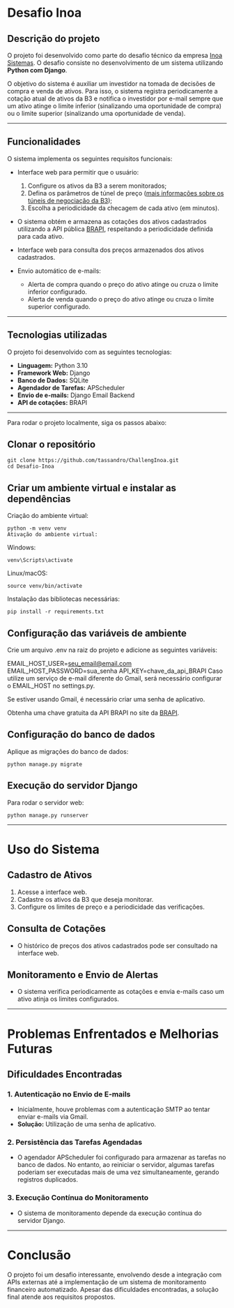 # Desafio Inoa

## Descrição do projeto

O projeto foi desenvolvido como parte do desafio técnico da empresa [Inoa Sistemas](https://www.inoa.com.br/). O desafio consiste no desenvolvimento de um sistema utilizando **Python com Django**.

O objetivo do sistema é auxiliar um investidor na tomada de decisões de compra e venda de ativos. Para isso, o sistema registra periodicamente a cotação atual de ativos da B3 e notifica o investidor por e-mail sempre que um ativo atinge o limite inferior (sinalizando uma oportunidade de compra) ou o limite superior (sinalizando uma oportunidade de venda).

---

## Funcionalidades

O sistema implementa os seguintes requisitos funcionais:

- Interface web para permitir que o usuário:
  1. Configure os ativos da B3 a serem monitorados;
  2. Defina os parâmetros de túnel de preço ([mais informações sobre os túneis de negociação da B3](https://www.b3.com.br/pt_br/solucoes/plataformas/puma-trading-system/para-participantes-e-traders/regras-e-parametros-de-negociacao/tuneis-de-negociacao));
  3. Escolha a periodicidade da checagem de cada ativo (em minutos).

- O sistema obtém e armazena as cotações dos ativos cadastrados utilizando a API pública [BRAPI](https://brapi.dev/), respeitando a periodicidade definida para cada ativo.

- Interface web para consulta dos preços armazenados dos ativos cadastrados.

- Envio automático de e-mails:
  - Alerta de compra quando o preço do ativo atinge ou cruza o limite inferior configurado.
  - Alerta de venda quando o preço do ativo atinge ou cruza o limite superior configurado.

---

## Tecnologias utilizadas

O projeto foi desenvolvido com as seguintes tecnologias:

- **Linguagem:** Python 3.10
- **Framework Web:** Django
- **Banco de Dados:** SQLite
- **Agendador de Tarefas:** APScheduler
- **Envio de e-mails:** Django Email Backend
- **API de cotações:** BRAPI

---

Para rodar o projeto localmente, siga os passos abaixo:

## Clonar o repositório

```
git clone https://github.com/tassandro/ChallengInoa.git
cd Desafio-Inoa
```


## Criar um ambiente virtual e instalar as dependências
Criação do ambiente virtual:

```
python -m venv venv
Ativação do ambiente virtual:
```

Windows:

```
venv\Scripts\activate
```

Linux/macOS:

```
source venv/bin/activate
```

Instalação das bibliotecas necessárias:

```
pip install -r requirements.txt
```

## Configuração das variáveis de ambiente
Crie um arquivo .env na raiz do projeto e adicione as seguintes variáveis:


EMAIL_HOST_USER=seu_email@email.com
EMAIL_HOST_PASSWORD=sua_senha
API_KEY=chave_da_api_BRAPI
Caso utilize um serviço de e-mail diferente do Gmail, será necessário configurar o EMAIL_HOST no settings.py.

Se estiver usando Gmail, é necessário criar uma senha de aplicativo.

Obtenha uma chave gratuita da API BRAPI no site da [BRAPI](https://brapi.dev/).

## Configuração do banco de dados

Aplique as migrações do banco de dados:

```
python manage.py migrate
```

## Execução do servidor Django
Para rodar o servidor web:

```
python manage.py runserver
```
---

# Uso do Sistema

## Cadastro de Ativos
1. Acesse a interface web.
2. Cadastre os ativos da B3 que deseja monitorar.
3. Configure os limites de preço e a periodicidade das verificações.

## Consulta de Cotações
- O histórico de preços dos ativos cadastrados pode ser consultado na interface web.

## Monitoramento e Envio de Alertas
- O sistema verifica periodicamente as cotações e envia e-mails caso um ativo atinja os limites configurados.

---

# Problemas Enfrentados e Melhorias Futuras

## Dificuldades Encontradas

### 1. **Autenticação no Envio de E-mails**
- Inicialmente, houve problemas com a autenticação SMTP ao tentar enviar e-mails via Gmail.
- **Solução:** Utilização de uma senha de aplicativo.

### 2. **Persistência das Tarefas Agendadas**
- O agendador APScheduler foi configurado para armazenar as tarefas no banco de dados. No entanto, ao reiniciar o servidor, algumas tarefas poderiam ser executadas mais de uma vez simultaneamente, gerando registros duplicados.

### 3. **Execução Contínua do Monitoramento**
- O sistema de monitoramento depende da execução contínua do servidor Django.

---

# Conclusão
O projeto foi um desafio interessante, envolvendo desde a integração com APIs externas até a implementação de um sistema de monitoramento financeiro automatizado. Apesar das dificuldades encontradas, a solução final atende aos requisitos propostos.



